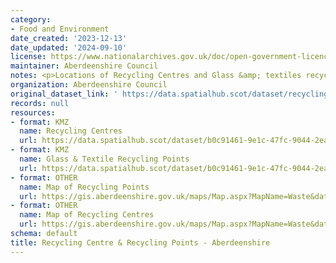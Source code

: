 ```yaml
---
category:
- Food and Environment
date_created: '2023-12-13'
date_updated: '2024-09-10'
license: https://www.nationalarchives.gov.uk/doc/open-government-licence/version/3/
maintainer: Aberdeenshire Council
notes: <p>Locations of Recycling Centres and Glass &amp; textiles recycling points</p>
organization: Aberdeenshire Council
original_dataset_link: ' https://data.spatialhub.scot/dataset/recycling_centre_recycling_points-as'
records: null
resources:
- format: KMZ
  name: Recycling Centres
  url: https://data.spatialhub.scot/dataset/b0c91461-9e1c-47fc-9044-2ea1bb362673/resource/204dad9e-c794-4c92-aec6-f7e982f9589c/download/recycling_centres.kmz
- format: KMZ
  name: Glass & Textile Recycling Points
  url: https://data.spatialhub.scot/dataset/b0c91461-9e1c-47fc-9044-2ea1bb362673/resource/00f0e407-22b3-4476-a592-09c4152825fa/download/recycling_points.kmz
- format: OTHER
  name: Map of Recycling Points
  url: https://gis.aberdeenshire.gov.uk/maps/Map.aspx?MapName=Waste&datalayers=Recycling%20Points&baselayer=OS%20Greyscale
- format: OTHER
  name: Map of Recycling Centres
  url: https://gis.aberdeenshire.gov.uk/maps/Map.aspx?MapName=Waste&datalayers=Recycling%20Centres&baselayer=OS%20Greyscale
schema: default
title: Recycling Centre & Recycling Points - Aberdeenshire
---
```

